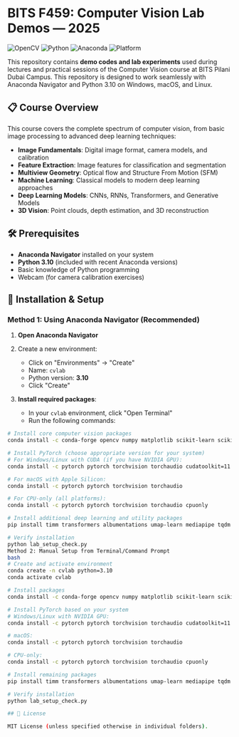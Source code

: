 # BITS F459: Computer Vision Lab Demos — 2025

![OpenCV](https://img.shields.io/badge/OpenCV-5.0%2B-green.svg)
![Python](https://img.shields.io/badge/Python-3.10%2B-blue.svg)
![Anaconda](https://img.shields.io/badge/Anaconda-Compatible-orange.svg)
![Platform](https://img.shields.io/badge/Platform-Windows%20%7C%20macOS%20%7C%20Linux-lightgrey.svg)

This repository contains **demo codes and lab experiments** used during lectures and practical sessions of the Computer Vision course at BITS Pilani Dubai Campus. This repository is designed to work seamlessly with Anaconda Navigator and Python 3.10 on Windows, macOS, and Linux.

## 📋 Course Overview

This course covers the complete spectrum of computer vision, from basic image processing to advanced deep learning techniques:

- **Image Fundamentals**: Digital image format, camera models, and calibration
- **Feature Extraction**: Image features for classification and segmentation
- **Multiview Geometry**: Optical flow and Structure From Motion (SFM)
- **Machine Learning**: Classical models to modern deep learning approaches
- **Deep Learning Models**: CNNs, RNNs, Transformers, and Generative Models
- **3D Vision**: Point clouds, depth estimation, and 3D reconstruction

## 🛠️ Prerequisites

- **Anaconda Navigator** installed on your system
- **Python 3.10** (included with recent Anaconda versions)
- Basic knowledge of Python programming
- Webcam (for camera calibration exercises)

## 🚀 Installation & Setup

### Method 1: Using Anaconda Navigator (Recommended)

1. **Open Anaconda Navigator**
2. Create a new environment:
   - Click on "Environments" → "Create"
   - Name: `cvlab`
   - Python version: **3.10**
   - Click "Create"

3. **Install required packages**:
   - In your `cvlab` environment, click "Open Terminal"
   - Run the following commands:
```bash
# Install core computer vision packages
conda install -c conda-forge opencv numpy matplotlib scikit-learn scikit-image pillow

# Install PyTorch (choose appropriate version for your system)
# For Windows/Linux with CUDA (if you have NVIDIA GPU):
conda install -c pytorch pytorch torchvision torchaudio cudatoolkit=11.7

# For macOS with Apple Silicon:
conda install -c pytorch pytorch torchvision torchaudio

# For CPU-only (all platforms):
conda install -c pytorch pytorch torchvision torchaudio cpuonly

# Install additional deep learning and utility packages
pip install timm transformers albumentations umap-learn mediapipe tqdm jupyterlab

# Verify installation
python lab_setup_check.py
Method 2: Manual Setup from Terminal/Command Prompt
bash
# Create and activate environment
conda create -n cvlab python=3.10
conda activate cvlab

# Install packages
conda install -c conda-forge opencv numpy matplotlib scikit-learn scikit-image pillow

# Install PyTorch based on your system
# Windows/Linux with NVIDIA GPU:
conda install -c pytorch pytorch torchvision torchaudio cudatoolkit=11.7

# macOS:
conda install -c pytorch pytorch torchvision torchaudio

# CPU-only:
conda install -c pytorch pytorch torchvision torchaudio cpuonly

# Install remaining packages
pip install timm transformers albumentations umap-learn mediapipe tqdm jupyterlab

# Verify installation
python lab_setup_check.py

## 📜 License

MIT License (unless specified otherwise in individual folders).

